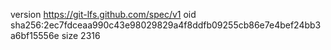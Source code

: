 version https://git-lfs.github.com/spec/v1
oid sha256:2ec7fdceaa990c43e98029829a4f8ddfb09255cb86e7e4bef24bb3a6bf15556e
size 2316
